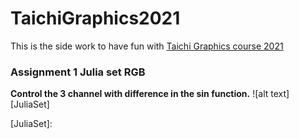 # TaichiGraphics2021
This is the side work to have fun with [Taichi Graphics course 2021](https://space.bilibili.com/1779922645?spm_id_from=333.788.b_765f7570696e666f.1)

### Assignment 1 Julia set RGB
**Control the 3 channel with difference in the sin function.**
![alt text][JuliaSet]




[JuliaSet]: 
